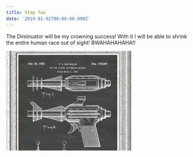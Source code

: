```yaml
---
title: Step Two
date: '2019-01-02T00:00:00.000Z'
---
```


The Diminuator will be my crowning success! With it I will be able to shrink the entire human race out of sight! BWAHAHAHAHA!!

![Diminuator](./diminuator.jpg)
